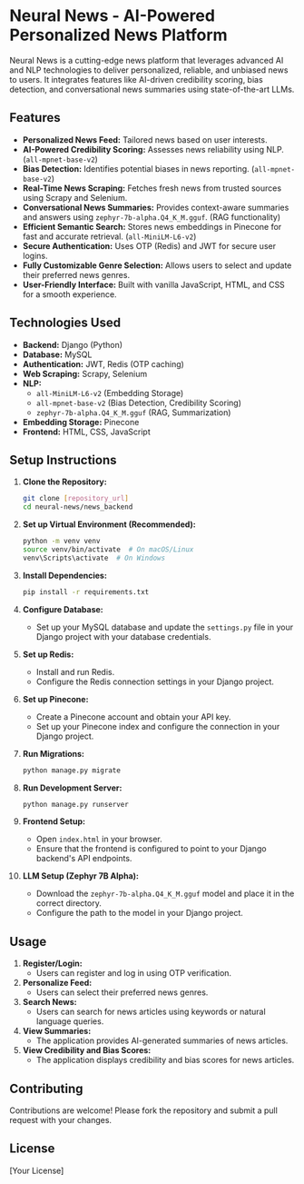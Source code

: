 # Neural News - AI-Powered Personalized News Platform

Neural News is a cutting-edge news platform that leverages advanced AI and NLP technologies to deliver personalized, reliable, and unbiased news to users. It integrates features like AI-driven credibility scoring, bias detection, and conversational news summaries using state-of-the-art LLMs.

## Features

-   **Personalized News Feed:** Tailored news based on user interests.
-   **AI-Powered Credibility Scoring:** Assesses news reliability using NLP. (`all-mpnet-base-v2`)
-   **Bias Detection:** Identifies potential biases in news reporting. (`all-mpnet-base-v2`)
-   **Real-Time News Scraping:** Fetches fresh news from trusted sources using Scrapy and Selenium.
-   **Conversational News Summaries:** Provides context-aware summaries and answers using `zephyr-7b-alpha.Q4_K_M.gguf`. (RAG functionality)
-   **Efficient Semantic Search:** Stores news embeddings in Pinecone for fast and accurate retrieval. (`all-MiniLM-L6-v2`)
-   **Secure Authentication:** Uses OTP (Redis) and JWT for secure user logins.
-   **Fully Customizable Genre Selection:** Allows users to select and update their preferred news genres.
-   **User-Friendly Interface:** Built with vanilla JavaScript, HTML, and CSS for a smooth experience.

## Technologies Used

-   **Backend:** Django (Python)
-   **Database:** MySQL
-   **Authentication:** JWT, Redis (OTP caching)
-   **Web Scraping:** Scrapy, Selenium
-   **NLP:**
    -   `all-MiniLM-L6-v2` (Embedding Storage)
    -   `all-mpnet-base-v2` (Bias Detection, Credibility Scoring)
    -   `zephyr-7b-alpha.Q4_K_M.gguf` (RAG, Summarization)
-   **Embedding Storage:** Pinecone
-   **Frontend:** HTML, CSS, JavaScript

## Setup Instructions

1.  **Clone the Repository:**

    ```bash
    git clone [repository_url]
    cd neural-news/news_backend
    ```

2.  **Set up Virtual Environment (Recommended):**

    ```bash
    python -m venv venv
    source venv/bin/activate  # On macOS/Linux
    venv\Scripts\activate  # On Windows
    ```

3.  **Install Dependencies:**

    ```bash
    pip install -r requirements.txt
    ```

4.  **Configure Database:**

    -   Set up your MySQL database and update the `settings.py` file in your Django project with your database credentials.

5.  **Set up Redis:**

    -   Install and run Redis.
    -   Configure the Redis connection settings in your Django project.

6.  **Set up Pinecone:**

    -   Create a Pinecone account and obtain your API key.
    -   Set up your Pinecone index and configure the connection in your Django project.

7.  **Run Migrations:**

    ```bash
    python manage.py migrate
    ```

8.  **Run Development Server:**

    ```bash
    python manage.py runserver
    ```

9.  **Frontend Setup:**
    * Open `index.html` in your browser.
    * Ensure that the frontend is configured to point to your Django backend's API endpoints.

10. **LLM Setup (Zephyr 7B Alpha):**
    * Download the `zephyr-7b-alpha.Q4_K_M.gguf` model and place it in the correct directory.
    * Configure the path to the model in your Django project.

## Usage

1.  **Register/Login:**
    -   Users can register and log in using OTP verification.
2.  **Personalize Feed:**
    -   Users can select their preferred news genres.
3.  **Search News:**
    -   Users can search for news articles using keywords or natural language queries.
4.  **View Summaries:**
    -   The application provides AI-generated summaries of news articles.
5.  **View Credibility and Bias Scores:**
    -   The application displays credibility and bias scores for news articles.

## Contributing

Contributions are welcome! Please fork the repository and submit a pull request with your changes.

## License

[Your License]
